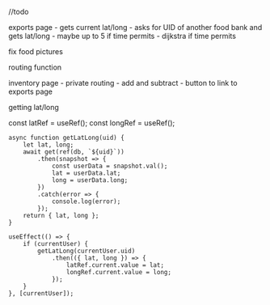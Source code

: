 //todo

exports page
    - gets current lat/long
    - asks for UID of another food bank and gets lat/long
    - maybe up to 5 if time permits
    - dijkstra if time permits

fix food pictures

routing function

inventory page
    - private routing
    - add and subtract
    - button to link to exports page

getting lat/long

const latRef = useRef();
    const longRef = useRef();

    async function getLatLong(uid) {
        let lat, long;
        await get(ref(db, `${uid}`))
            .then(snapshot => {
                const userData = snapshot.val();
                lat = userData.lat;
                long = userData.long;
            })
            .catch(error => {
                console.log(error);
            });
        return { lat, long };
    }

    useEffect(() => {
        if (currentUser) {
            getLatLong(currentUser.uid)
                .then(({ lat, long }) => {
                    latRef.current.value = lat;
                    longRef.current.value = long;
                });
        }
    }, [currentUser]);
